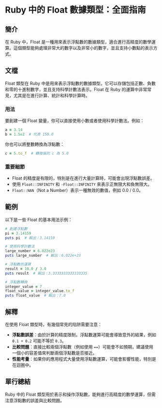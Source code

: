 <!--
Meta Description: # Ruby 中的 Float 數據類型：全面指南 ## 簡介 在 Ruby 中，Float 是一種用來表示浮點數的數據類型，適合進行高精度的數學運算。這個類型能夠處理非常大的數字以及非常小的數字，並且支持小數點的表示方式。 ## 文檔 Float 類型在 Ruby 中是用來表示浮點數的數據類型。它...
Meta Keywords: float, ruby, puts, to_f, infinity
-->

# Ruby 中的 Float 數據類型：全面指南

## 簡介
在 Ruby 中，Float 是一種用來表示浮點數的數據類型，適合進行高精度的數學運算。這個類型能夠處理非常大的數字以及非常小的數字，並且支持小數點的表示方式。

## 文檔
Float 類型在 Ruby 中是用來表示浮點數的數據類型。它可以存儲包括正數、負數和零的十進制數字，並且支持科學計數法表示。Float 在 Ruby 的運算中非常常見，尤其是在進行計算、統計和科學計算時。

### 用法
要創建一個 Float 變量，你可以直接使用小數或者使用科學計數法。例如：

```ruby
a = 3.14
b = 1.5e2  # 代表 150.0
```

你也可以將整數轉換為浮點數：

```ruby
c = 5.to_f  # 轉換後的 c 為 5.0
```

### 重要細節
- Float 的精度是有限的，特別是在進行大量計算時，可能會出現浮點數誤差。
- 使用 `Float::INFINITY` 和 `-Float::INFINITY` 來表示正無限大和負無限大。
- `Float::NAN`（Not a Number）表示一種無效的數值，例如 0.0 / 0.0。

## 範例
以下是一些 Float 的基本用法示例：

```ruby
# 創建浮點數
pi = 3.14159
puts pi  # 輸出：3.14159

# 使用科學計數法
large_number = 6.022e23
puts large_number  # 輸出：6.022e+23

# 浮點數的運算
result = 10.0 / 3.0
puts result  # 輸出：3.3333333333333335

# 浮點數轉換
integer_value = 7
float_value = integer_value.to_f
puts float_value  # 輸出：7.0
```

## 解釋
在使用 Float 類型時，有幾個常見的陷阱需要注意：

- **浮點數誤差**：由於計算的精度限制，浮點數運算可能會導致意外的結果，例如 `0.1 + 0.2` 可能不等於 `0.3`。
- **比較問題**：直接比較兩個浮點數（例如使用 `==`）可能會不如預期，建議使用一個小的容差值來判斷兩個浮點數是否接近。
- **性能考量**：如果你的應用程式大量使用浮點數運算，可能會影響性能，特別是在迴圈中。

## 單行總結
Ruby 中的 Float 類型用於表示和操作浮點數，能夠進行高精度的數學運算，但需注意浮點數的誤差與比較問題。